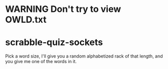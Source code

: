 # WARNING Don't try to view OWLD.txt

# scrabble-quiz-sockets

Pick a word size, I'll give you a random alphabetized rack of that length, and you give me one of the words in it.
